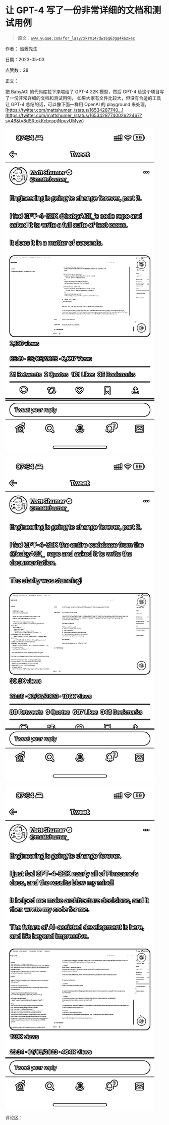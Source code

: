 # 让 GPT-4 写了一份非常详细的文档和测试用例

> 原文：[`www.yuque.com/for_lazy/xkrm14/dwz6g63gg4k6zxec`](https://www.yuque.com/for_lazy/xkrm14/dwz6g63gg4k6zxec)

作者： 蛤蟆先生

日期：2023-05-03

点赞数：28

正文：

把 BabyAGI 的代码库拉下来喂给了 GPT-4 32K 模型，然后 GPT-4 给这个项目写了一份非常详细的文档和测试用例， 如果大家有文件比较大，但没有合适的工具让 GPT-4 总结的话，可以像下面一样用 OpenAI 的 playground 来处理。 [https://twitter.com/mattshumer_/status/16534287740...](https://twitter.com/mattshumer_/status/1653428774002622467?s=46&t=8dSRtokKcbqspjNpuvUMyw)

![](img/8ee5171b763e98fe9530370696bc8ec9.png)  

![](img/890e8d11be3af62b790f6b9afa4f04d9.png)  

![](img/815b64cc2defc79add33980a759853ec.png)  

评论区：



